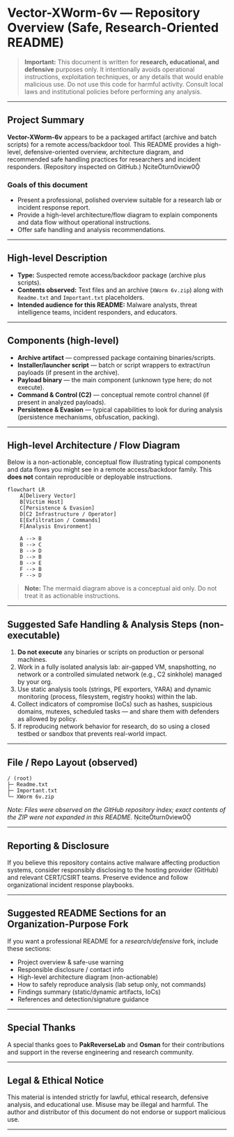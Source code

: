 # Vector-XWorm-6v — Repository Overview (Safe, Research-Oriented README)

> **Important:** This document is written for **research, educational, and defensive** purposes only. It intentionally avoids operational instructions, exploitation techniques, or any details that would enable malicious use. Do not use this code for harmful activity. Consult local laws and institutional policies before performing any analysis.

---

## Project Summary

**Vector-XWorm-6v** appears to be a packaged artifact (archive and batch scripts) for a remote access/backdoor tool. This README provides a high-level, defensive-oriented overview, architecture diagram, and recommended safe handling practices for researchers and incident responders. (Repository inspected on GitHub.) citeturn0view0

### Goals of this document

* Present a professional, polished overview suitable for a research lab or incident response report.
* Provide a high-level architecture/flow diagram to explain components and data flow without operational instructions.
* Offer safe handling and analysis recommendations.

---

## High-level Description

* **Type:** Suspected remote access/backdoor package (archive plus scripts).
* **Contents observed:** Text files and an archive (`XWorm 6v.zip`) along with `Readme.txt` and `Important.txt` placeholders.
* **Intended audience for this README:** Malware analysts, threat intelligence teams, incident responders, and educators.

---

## Components (high-level)

* **Archive artifact** — compressed package containing binaries/scripts.
* **Installer/launcher script** — batch or script wrappers to extract/run payloads (if present in the archive).
* **Payload binary** — the main component (unknown type here; do not execute).
* **Command & Control (C2)** — conceptual remote control channel (if present in analyzed payloads).
* **Persistence & Evasion** — typical capabilities to look for during analysis (persistence mechanisms, obfuscation, packing).

---

## High-level Architecture / Flow Diagram

Below is a non-actionable, conceptual flow illustrating typical components and data flows you might see in a remote access/backdoor family. This **does not** contain reproducible or deployable instructions.

```mermaid
flowchart LR
    A[Delivery Vector]
    B[Victim Host]
    C[Persistence & Evasion]
    D[C2 Infrastructure / Operator]
    E[Exfiltration / Commands]
    F[Analysis Environment]

    A --> B
    B --> C
    B --> D
    D --> B
    B --> E
    F --> B
    F --> D
```

> **Note:** The mermaid diagram above is a conceptual aid only. Do not treat it as actionable instructions.

---

## Suggested Safe Handling & Analysis Steps (non-executable)

1. **Do not execute** any binaries or scripts on production or personal machines.
2. Work in a fully isolated analysis lab: air-gapped VM, snapshotting, no network or a controlled simulated network (e.g., C2 sinkhole) managed by your org.
3. Use static analysis tools (strings, PE exporters, YARA) and dynamic monitoring (process, filesystem, registry hooks) within the lab.
4. Collect indicators of compromise (IoCs) such as hashes, suspicious domains, mutexes, scheduled tasks — and share them with defenders as allowed by policy.
5. If reproducing network behavior for research, do so using a closed testbed or sandbox that prevents real-world impact.

---

## File / Repo Layout (observed)

```
/ (root)
├─ Readme.txt
├─ Important.txt
└─ XWorm 6v.zip
```

*Note: Files were observed on the GitHub repository index; exact contents of the ZIP were not expanded in this README.* citeturn0view0

---

## Reporting & Disclosure

If you believe this repository contains active malware affecting production systems, consider responsibly disclosing to the hosting provider (GitHub) and relevant CERT/CSIRT teams. Preserve evidence and follow organizational incident response playbooks.

---

## Suggested README Sections for an Organization-Purpose Fork

If you want a professional README for a *research/defensive* fork, include these sections:

* Project overview & safe-use warning
* Responsible disclosure / contact info
* High-level architecture diagram (non-actionable)
* How to safely reproduce analysis (lab setup only, not commands)
* Findings summary (static/dynamic artifacts, IoCs)
* References and detection/signature guidance

---

## Special Thanks

A special thanks goes to **PakReverseLab** and **Osman** for their contributions and support in the reverse engineering and research community.

---

## Legal & Ethical Notice

This material is intended strictly for lawful, ethical research, defensive analysis, and educational use. Misuse may be illegal and harmful. The author and distributor of this document do not endorse or support malicious use.

---

